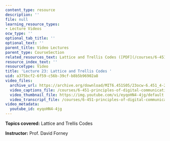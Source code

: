 ```yaml
---
content_type: resource
description: ''
file: null
learning_resource_types:
- Lecture Videos
ocw_type: ''
optional_tab_title: ''
optional_text: ''
parent_title: Video Lectures
parent_type: CourseSection
related_resources_text: Lattice and Trellis Codes ([PDF](/courses/6-451-principles-of-digital-communication-ii-spring-2005/resources/chap14))
resource_index_text: ''
resourcetype: Video
title: 'Lecture 23: Lattice and Trellis Codes '
uid: a375bcf2-6f59-c56b-39cf-b8b5b96902a8
video_files:
  archive_url: https://archive.org/download/MIT6.451S05/23ocw-6.451_4-261-04may2005-220k.mp4
  video_captions_file: /courses/6-451-principles-of-digital-communication-ii-spring-2005/b3f591dfb3255faea861303725c49eb6_eyqoHN4-4jg.vtt
  video_thumbnail_file: https://img.youtube.com/vi/eyqoHN4-4jg/default.jpg
  video_transcript_file: /courses/6-451-principles-of-digital-communication-ii-spring-2005/f9a499f36ac6acd2b6c7e262499690c8_eyqoHN4-4jg.pdf
video_metadata:
  youtube_id: eyqoHN4-4jg
---
```


**Topics covered:** Lattice and Trellis Codes

**Instructor:** Prof. David Forney